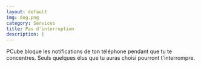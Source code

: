 ```yaml
---
layout: default
img: dog.png
category: Services
title: Pas d'interruption
description: |
---
```

  PCube bloque les notifications de ton téléphone pendant que tu te concentres.
  Seuls quelques élus que tu auras choisi pourront t'interrompre.
